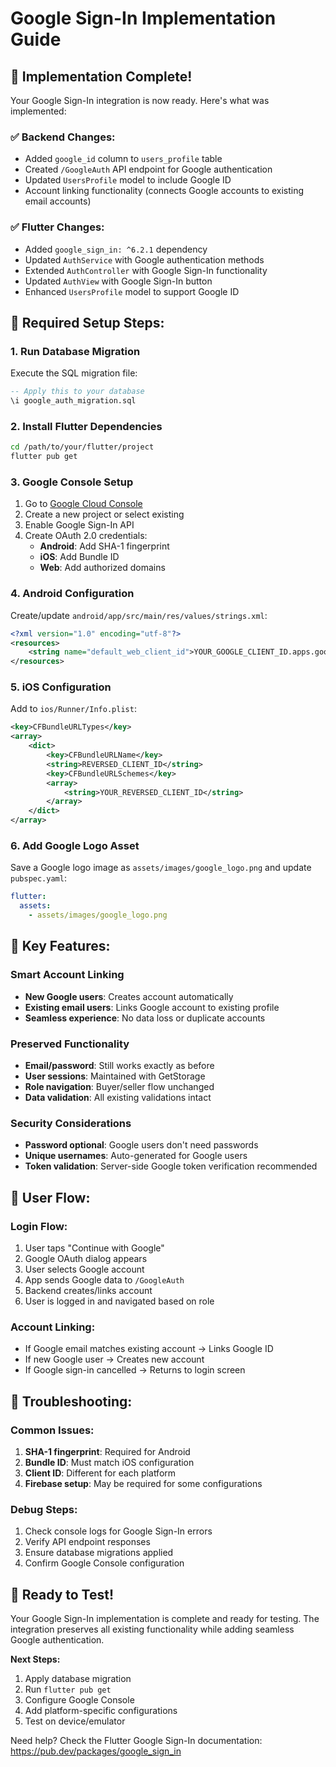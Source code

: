 # Google Sign-In Implementation Guide

## 🚀 Implementation Complete!

Your Google Sign-In integration is now ready. Here's what was implemented:

### ✅ Backend Changes:
- Added `google_id` column to `users_profile` table
- Created `/GoogleAuth` API endpoint for Google authentication
- Updated `UsersProfile` model to include Google ID
- Account linking functionality (connects Google accounts to existing email accounts)

### ✅ Flutter Changes:
- Added `google_sign_in: ^6.2.1` dependency
- Updated `AuthService` with Google authentication methods
- Extended `AuthController` with Google Sign-In functionality
- Updated `AuthView` with Google Sign-In button
- Enhanced `UsersProfile` model to support Google ID

## 🔧 Required Setup Steps:

### 1. Run Database Migration
Execute the SQL migration file:
```sql
-- Apply this to your database
\i google_auth_migration.sql
```

### 2. Install Flutter Dependencies
```bash
cd /path/to/your/flutter/project
flutter pub get
```

### 3. Google Console Setup
1. Go to [Google Cloud Console](https://console.cloud.google.com/)
2. Create a new project or select existing
3. Enable Google Sign-In API
4. Create OAuth 2.0 credentials:
   - **Android**: Add SHA-1 fingerprint
   - **iOS**: Add Bundle ID
   - **Web**: Add authorized domains

### 4. Android Configuration
Create/update `android/app/src/main/res/values/strings.xml`:
```xml
<?xml version="1.0" encoding="utf-8"?>
<resources>
    <string name="default_web_client_id">YOUR_GOOGLE_CLIENT_ID.apps.googleusercontent.com</string>
</resources>
```

### 5. iOS Configuration
Add to `ios/Runner/Info.plist`:
```xml
<key>CFBundleURLTypes</key>
<array>
    <dict>
        <key>CFBundleURLName</key>
        <string>REVERSED_CLIENT_ID</string>
        <key>CFBundleURLSchemes</key>
        <array>
            <string>YOUR_REVERSED_CLIENT_ID</string>
        </array>
    </dict>
</array>
```

### 6. Add Google Logo Asset
Save a Google logo image as `assets/images/google_logo.png` and update `pubspec.yaml`:
```yaml
flutter:
  assets:
    - assets/images/google_logo.png
```

## 🎯 Key Features:

### Smart Account Linking
- **New Google users**: Creates account automatically
- **Existing email users**: Links Google account to existing profile
- **Seamless experience**: No data loss or duplicate accounts

### Preserved Functionality
- **Email/password**: Still works exactly as before
- **User sessions**: Maintained with GetStorage
- **Role navigation**: Buyer/seller flow unchanged
- **Data validation**: All existing validations intact

### Security Considerations
- **Password optional**: Google users don't need passwords
- **Unique usernames**: Auto-generated for Google users
- **Token validation**: Server-side Google token verification recommended

## 🔄 User Flow:

### Login Flow:
1. User taps "Continue with Google"
2. Google OAuth dialog appears
3. User selects Google account
4. App sends Google data to `/GoogleAuth`
5. Backend creates/links account
6. User is logged in and navigated based on role

### Account Linking:
- If Google email matches existing account → Links Google ID
- If new Google user → Creates new account
- If Google sign-in cancelled → Returns to login screen

## 🐛 Troubleshooting:

### Common Issues:
1. **SHA-1 fingerprint**: Required for Android
2. **Bundle ID**: Must match iOS configuration
3. **Client ID**: Different for each platform
4. **Firebase setup**: May be required for some configurations

### Debug Steps:
1. Check console logs for Google Sign-In errors
2. Verify API endpoint responses
3. Ensure database migrations applied
4. Confirm Google Console configuration

## 🚀 Ready to Test!

Your Google Sign-In implementation is complete and ready for testing. The integration preserves all existing functionality while adding seamless Google authentication.

**Next Steps:**
1. Apply database migration
2. Run `flutter pub get`
3. Configure Google Console
4. Add platform-specific configurations
5. Test on device/emulator

Need help? Check the Flutter Google Sign-In documentation: https://pub.dev/packages/google_sign_in
